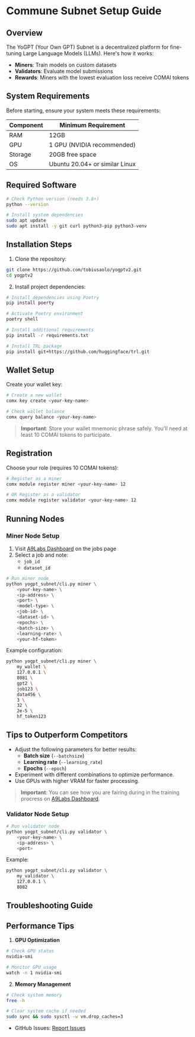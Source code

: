 
# Commune Subnet Setup Guide

## Overview

The YoGPT (Your Own GPT) Subnet is a decentralized platform for fine-tuning Large Language Models (LLMs). Here's how it works:

- **Miners**: Train models on custom datasets
- **Validators**: Evaluate model submissions
- **Rewards**: Miners with the lowest evaluation loss receive COMAI tokens

## System Requirements

Before starting, ensure your system meets these requirements:

| Component | Minimum Requirement |
|-----------|-------------------|
| RAM | 12GB |
| GPU | 1 GPU (NVIDIA recommended) |
| Storage | 20GB free space |
| OS | Ubuntu 20.04+ or similar Linux |

## Required Software

```bash
# Check Python version (needs 3.8+)
python --version

# Install system dependencies
sudo apt update
sudo apt install -y git curl python3-pip python3-venv
```

## Installation Steps

1. Clone the repository:
```bash
git clone https://github.com/tobiusaolo/yogptv2.git
cd yogptv2
```

2. Install project dependencies:
```bash
# Install dependencies using Poetry
pip install poerty

# Activate Poetry environment
poetry shell

# Install additional requirements
pip install -r requirements.txt

# Install TRL package
pip install git+https://github.com/huggingface/trl.git
```

## Wallet Setup

Create your wallet key:
```bash
# Create a new wallet
comx key create <your-key-name>

# Check wallet balance
comx query balance <your-key-name>
```

> **Important**: Store your wallet mnemonic phrase safely. You'll need at least 10 COMAI tokens to participate.

## Registration

Choose your role (requires 10 COMAI tokens):

```bash
# Register as a miner
comx module register miner <your-key-name> 12

# OR Register as a validator
comx module register validator <your-key-name> 12
```

## Running Nodes

### Miner Node Setup

1. Visit [A9Labs Dashboard](https://tobiusaolo.github.io/A9labsDashboard/) on the jobs page
2. Select a job and note:
   - `job_id`
   - `dataset_id`

```bash
# Run miner node
python yogpt_subnet/cli.py miner \
    <your-key-name> \
    <ip-address> \
    <port> \
    <model-type> \
    <job-id> \
    <dataset-id> \
    <epochs> \
    <batch-size> \
    <learning-rate> \
    <your-hf-token>
```

Example configuration:
```bash
python yogpt_subnet/cli.py miner \
    my_wallet \
    127.0.0.1 \
    8081 \
    gpt2 \
    job123 \
    data456 \
    3 \
    32 \
    2e-5 \
    hf_token123
```
## Tips to Outperform Competitors

- Adjust the following parameters for better results:
  - **Batch size** (`--batchsize`)
  - **Learning rate** (`--learning_rate`)
  - **Epochs** (`--epoch`)
- Experiment with different combinations to optimize performance.
- Use GPUs with higher VRAM for faster processing.
> **Important**: You can see how you are fairing during in the training procress on [A9Labs Dashboard](https://tobiusaolo.github.io/A9labsDashboard/).


### Validator Node Setup

```bash
# Run validator node
python yogpt_subnet/cli.py validator \
    <your-key-name> \
    <ip-address> \
    <port>
```

Example:
```bash
python yogpt_subnet/cli.py validator \
    my_validator \
    127.0.0.1 \
    8082
```

## Troubleshooting Guide


## Performance Tips

1. **GPU Optimization**
```bash
# Check GPU status
nvidia-smi

# Monitor GPU usage
watch -n 1 nvidia-smi
```

2. **Memory Management**
```bash
# Check system memory
free -h

# Clear system cache if needed
sudo sync && sudo sysctl -w vm.drop_caches=3
```

- GitHub Issues: [Report Issues](https://github.com/tobiusaolo/yogptv2/issues)
